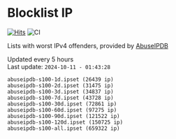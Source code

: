 # Blocklist IP

[![Hits](https://hits.seeyoufarm.com/api/count/incr/badge.svg?url=https%3A%2F%2Fgithub.com%2Fborestad%2Fblocklist-ip%2F&count_bg=%2379C83D&title_bg=%23555555&icon=&icon_color=%23E7E7E7&title=hits&edge_flat=false)](https://hits.seeyoufarm.com)  ![CI](https://img.shields.io/github/workflow/status/borestad/blocklist-ip/CI?style=flat-square)

Lists with worst IPv4 offenders, provided by [AbuseIPDB](https://www.abuseipdb.com/)

<!-- FOOTER-PLACEHOLDER -->
Updated every 5 hours<br>
Last update: `2024-10-11 - 01:43:28`
```
abuseipdb-s100-1d.ipset (26439 ip)
abuseipdb-s100-2d.ipset (31475 ip)
abuseipdb-s100-3d.ipset (34837 ip)
abuseipdb-s100-7d.ipset (43728 ip)
abuseipdb-s100-30d.ipset (72861 ip)
abuseipdb-s100-60d.ipset (97275 ip)
abuseipdb-s100-90d.ipset (121522 ip)
abuseipdb-s100-120d.ipset (150725 ip)
abuseipdb-s100-all.ipset (659322 ip)
```
